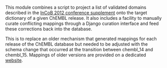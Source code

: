 This module combines a script to project a list of validated domains described in the [InCoB 2012 conference supplement](http://www.biomedcentral.com/bmcbioinformatics/supplements) onto the target dictionary of a given ChEMBL release. It also includes a facility to manually curate conflicting mappings through a Django curation interface and feed these corrections back into the database. 

This is to replace an older mechanism that generated mappings for each release of the ChEMBL database but needed to be adjusted with the schema change that occurred at the transition between chembl_14 and  chembl_15. Mappings of older versions are provided on a dedicated [website](http://www.ebi.ac.uk/~fkrueger/mapChEMBLPfam/).

